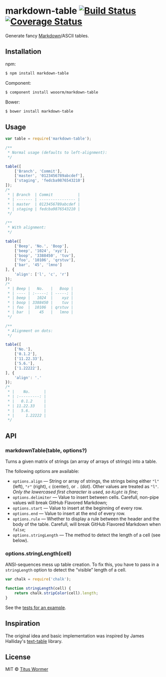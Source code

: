 # markdown-table [![Build Status](https://img.shields.io/travis/wooorm/markdown-table.svg?style=flat)](https://travis-ci.org/wooorm/markdown-table) [![Coverage Status](https://img.shields.io/coveralls/wooorm/markdown-table.svg?style=flat)](https://coveralls.io/r/wooorm/markdown-table?branch=master)

Generate fancy [Markdown](https://help.github.com/articles/github-flavored-markdown/#tables)/ASCII tables.

## Installation

npm:

```bash
$ npm install markdown-table
```

Component:

```bash
$ component install wooorm/markdown-table
```

Bower:

```bash
$ bower install markdown-table
```

## Usage

```javascript
var table = require('markdown-table');

/**
 * Normal usage (defaults to left-alignment):
 */

table([
    ['Branch', 'Commit'],
    ['master', '0123456789abcdef'],
    ['staging', 'fedcba9876543210']
]);
/*
 * | Branch  | Commit           |
 * | ------- | ---------------- |
 * | master  | 0123456789abcdef |
 * | staging | fedcba9876543210 |
 */

/**
 * With alignment:
 */

table([
    ['Beep', 'No.', 'Boop'],
    ['beep', '1024', 'xyz'],
    ['boop', '3388450', 'tuv'],
    ['foo', '10106', 'qrstuv'],
    ['bar', '45', 'lmno']
], {
    'align': ['l', 'c', 'r']
});
/*
 * | Beep |   No.   |   Boop |
 * | ---- | :-----: | -----: |
 * | beep |   1024  |    xyz |
 * | boop | 3388450 |    tuv |
 * | foo  |  10106  | qrstuv |
 * | bar  |    45   |   lmno |
 */

/**
 * Alignment on dots:
 */

table([
    ['No.'],
    ['0.1.2'],
    ['11.22.33'],
    ['5.6.'],
    ['1.22222'],
], {
    'align': '.'
});
/*
 * |    No.      |
 * | :---------: |
 * |   0.1.2     |
 * | 11.22.33    |
 * |   5.6.      |
 * |     1.22222 |
 */
```

## API

### markdownTable(table, options?)

Turns a given matrix of strings (an array of arrays of strings) into a table.

The following options are available:

- `options.align`  — String or array of strings, the strings being either `"l"` (left), `"r"` (right), `c` (center), or `.` (dot). Other values are treated as `"l"`. _Only the lowercased first character is used, so `Right` is fine_;
- `options.delimiter` — Value to insert between cells. Carefull, non-pipe values will break GitHub Flavored Markdown;
- `options.start` — Value to insert at the beginning of every row.
- `options.end` — Value to insert at the end of every row.
- `options.rule` — Whether to display a rule between the header and the body of the table. Carefull, will break GitHub Flavored Markdown when `false`;
- `options.stringLength` — The method to detect the length of a cell (see below).

### options.stringLength(cell)

ANSI-sequences mess up table creation. To fix this, you have to pass in a `stringLength` option to detect the “visible” length of a cell.

```javascript
var chalk = require('chalk');

function stringLength(cell) {
    return chalk.stripColor(cell).length;
}
```

See the [tests for an example](test.js).

## Inspiration

The original idea and basic implementation was inspired by James Halliday's [text-table](https://github.com/substack/text-table) library.

## License

MIT © [Titus Wormer](http://wooorm.com)
